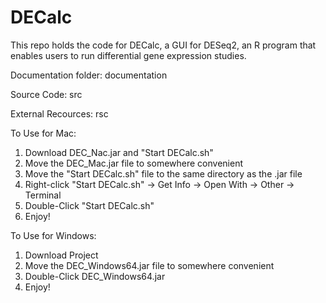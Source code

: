 # DECalc
This repo holds the code for DECalc, a GUI for DESeq2, an R program that enables users to run differential gene expression studies. 

Documentation folder: documentation

Source Code: src

External Recources: rsc

To Use for Mac:
  
  1. Download DEC_Nac.jar and "Start DECalc.sh"
  2. Move the DEC_Mac.jar file to somewhere convenient
  3. Move the "Start DECalc.sh" file to the same directory as the .jar file
  4. Right-click "Start DECalc.sh" -> Get Info -> Open With -> Other -> Terminal 
  5. Double-Click "Start DECalc.sh"
  6. Enjoy!

To Use for Windows:
  
  1. Download Project
  2. Move the DEC_Windows64.jar file to somewhere convenient
  3. Double-Click DEC_Windows64.jar
  4. Enjoy!
